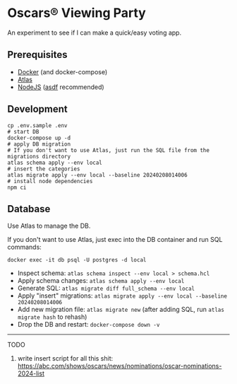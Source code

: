 # Oscars® Viewing Party

An experiment to see if I can make a quick/easy voting app.

## Prerequisites

* [Docker](https://www.docker.com/) (and docker-compose)
* [Atlas](https://atlasgo.io/)
* [NodeJS](https://nodejs.org/en) ([asdf](https://asdf-vm.com/) recommended)

## Development

```shell
cp .env.sample .env
# start DB
docker-compose up -d
# apply DB migration
# If you don't want to use Atlas, just run the SQL file from the migrations directory
atlas schema apply --env local
# insert the categories
atlas migrate apply --env local --baseline 20240208014006
# install node dependencies
npm ci
```

## Database

Use Atlas to manage the DB.

If you don't want to use Atlas, just exec into the DB container and run SQL commands:

```shell
docker exec -it db psql -U postgres -d local
```
- Inspect schema: `atlas schema inspect --env local > schema.hcl`
- Apply schema changes: `atlas schema apply --env local`
- Generate SQL: `atlas migrate diff full_schema --env local`
- Apply "insert" migrations: `atlas migrate apply --env local --baseline 20240208014006`
- Add new migration file: `atlas migrate new` (after adding SQL, run `atlas migrate hash` to rehash)
- Drop the DB and restart: `docker-compose down -v`

---

TODO

1. write insert script for all this shit: https://abc.com/shows/oscars/news/nominations/oscar-nominations-2024-list